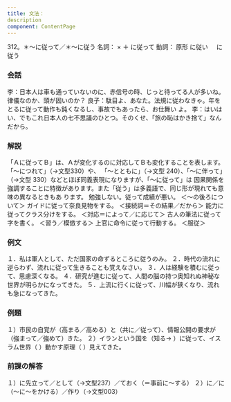 ```yaml
---
title: 文法：
description
component: ContentPage
---
```



312。＊～に従って／＊～に従う
名詞： × ＋ に従って
動詞： 原形 に従い
    に従う
### 会話
李：日本人は車も通っていないのに、赤信号の時、じっと待ってる人が多いね。律儀なのか、頭が固いのか？
良子：駄目よ、あなた。法規に従わなきゃ。年をとるに従って動作も鈍くなるし、事故でもあったら、お仕舞い
よ。
李：はいはい、でもこれ日本人の七不思議のひとつ。そのくせ、「旅の恥はかき捨て」なんだから。
### 解説
「Ａに従ってＢ」は、Ａが変化するのに対応してＢも変化することを表します。「～につれて」（→文型330）や、 「～とともに」（→文型 240）、「～に伴って」（→文型 330）などとほぼ同義表現になりますが、「～に従って」は 因果関係を強調することに特徴があります。また「従う」は多義語で、同じ形が現れても意味の異なるときもあ ります。
勉強しない。従って成績が悪い。 ＜～の後ろについて＞ ガイドに従って奈良見物をする。 ＜接続詞＝その結果／だから＞ 能力に従ってクラス分けをする。 ＜対応＝によって／に応じて＞ 古人の筆法に従って字を書く。 ＜習う／模倣する＞ 上官に命令に従って行動する。 ＜服従＞
### 例文
１．私は軍人として、ただ国家の命ずるところに従うのみ。
２．時代の流れに逆らわず、流れに従って生きることも覚えなさい。
３．人は経験を積むに従って、思慮深くなる。
４．研究が進むに従って、人間の脳の持つ奥知れぬ神秘な世界が明らかになってきた。
５．上流に行くに従って、川幅が狭くなり、流れも急になってきた。
### 例題
１）市民の自覚が（高まる／高める）と（共に／従って）、情報公開の要求が（強まって／強めて）きた。
２）イランという国を（知る→ ）に従って、イスラム世界（ ）動かす原理（ ）見えてきた。
### 前課の解答
１）に先立って／として（→文型237）／ておく（＝事前に～する）
２）に／に（～に～をかける）／作り（→文型003）
